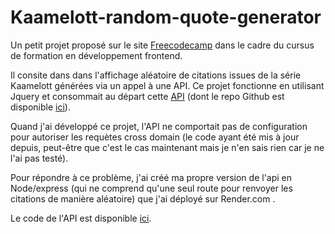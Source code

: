 <!--
# Kaamelott-random-quote-generator

This little project is part of the [Freecodecamp](https://www.freecodecamp.org/learn/front-end-development-libraries/) front-end development curriculum.
It consists in a Jquery app that retrieves random quotes from [this node/expres API](https://github.com/SebNoret/simple-node-api-for-random-quote) inspired by [another one](https://kaamelott.chaudie.re/) (Github repo of the API [here](https://github.com/sin0light/api-kaamelott/)).

The selected quotes can be shared on Twitter with a button.
-->

# Kaamelott-random-quote-generator

Un petit projet proposé sur le site [Freecodecamp](https://www.freecodecamp.org/learn/front-end-development-libraries/) dans le cadre du cursus de formation en développement frontend.

Il consite dans dans l'affichage aléatoire de citations issues de la série Kaamelott générées via un appel à une API.
Ce projet fonctionne en utilisant Jquery et consommait au départ cette [API](https://kaamelott.chaudie.re/)
(dont le repo Github est disponible [ici](https://github.com/sin0light/api-kaamelott/)).

Quand j'ai développé ce projet, l'API ne comportait pas de configuration pour autoriser les requètes cross domain (le code ayant été mis à jour depuis, peut-être que c'est le cas maintenant mais je n'en sais rien car je ne l'ai pas testé).

Pour répondre à ce problème, j'ai créé ma propre version de l'api en Node/express (qui ne comprend qu'une seul route pour renvoyer les citations de manière aléatoire) que j'ai déployé sur Render.com .

Le code de l'API est disponible [ici](https://github.com/sin0light/api-kaamelott/).
